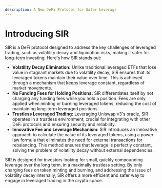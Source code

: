 ```yaml
---
description: A New DeFi Protocol for Safer Leverage
---
```


# Introducing SIR

SIR is a DeFi protocol designed to address the key challenges of leveraged trading, such as volatility decay and liquidation risks, making it safer for long-term investing. Here's how SIR stands out:

* **Volatility Decay Elimination:** Unlike traditional leveraged ETFs that lose value in stagnant markets due to volatility decay, SIR ensures that its leveraged tokens maintain their value over time. This is achieved through a mechanism that keeps leverage constant, regardless of market movements.
* **No Funding Fees for Holding Positions:** SIR differentiates itself by not charging any funding fees while you hold a position. Fees are only applied when minting or burning leveraged tokens, reducing the cost of maintaining long-term leveraged positions.
* **Trustless Leveraged Trading:** Leveraging Uniswap v3's oracle, SIR operates in a trustless environment, crucial for integrating with other DeFi protocols and ensuring security and reliability.
* **Innovative Fee and Leverage Mechanism:** SIR introduces an innovative approach to calculate the value of its leveraged tokens, using a power-law formula that eliminates the need for external transactions for rebalancing. This method ensures that leverage is perfectly constant, solving the problem of volatility decay without external dependencies.

SIR is designed for investors looking for small, quickly compounding leverage over the long term, in a maximally trustless setting. By only charging fees on token minting and burning, and addressing the issue of volatility decay internally, SIR offers a more efficient and safer way to engage in leveraged trading in the crypto space.
